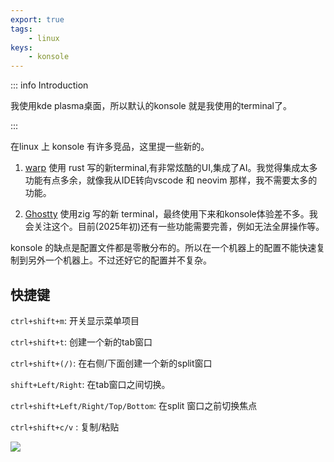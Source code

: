 ```yaml
---
export: true
tags:
    - linux
keys:
    - konsole
---
```


::: info Introduction

我使用kde plasma桌面，所以默认的konsole 就是我使用的terminal了。

:::


在linux 上 konsole 有许多竞品，这里提一些新的。

1. [warp](https://www.warp.dev) 使用 rust 写的新terminal,有非常炫酷的UI,集成了AI。我觉得集成太多功能有点多余，就像我从IDE转向vscode 和 neovim 那样，我不需要太多的功能。

2. [Ghostty](https://ghostty.org/) 使用zig 写的新 terminal，最终使用下来和konsole体验差不多。我会关注这个。目前(2025年初)还有一些功能需要完善，例如无法全屏操作等。

konsole 的缺点是配置文件都是零散分布的。所以在一个机器上的配置不能快速复制到另外一个机器上。不过还好它的配置并不复杂。


## 快捷键

`ctrl+shift+m`: 开关显示菜单项目

`ctrl+shift+t`: 创建一个新的tab窗口

`ctrl+shift+(/)`: 在右侧/下面创建一个新的split窗口

`shift+Left/Right`: 在tab窗口之间切换。

`ctrl+shift+Left/Right/Top/Bottom`: 在split 窗口之前切换焦点

`ctrl+shift+c/v` : 复制/粘贴


![](https://cloud.zerlei.cn/f/B9TE/Screenshot_20250121_224245.png)
